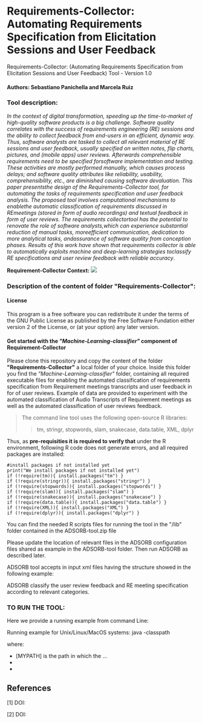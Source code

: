 # Requirements-Collector: Automating Requirements Specification from Elicitation Sessions and User Feedback

Requirements-Collector: (Automating Requirements Specification from Elicitation Sessions and User Feedback) Tool - Version 1.0

#### Authors: Sebastiano Panichella and Marcela Ruiz

### Tool description:

*In  the  context  of  digital  transformation,  speeding up  the  time-to-market  of  high-quality  software  products  is  a big  challenge.  Software  quality  correlates  with  the  success  of requirements engineering (RE) sessions and the ability to collect feedback  from  end-users  in  an  efficient,  dynamic  way.  Thus, software  analysts  are  tasked  to  collect  all  relevant  material  of RE  sessions  and  user  feedback,  usually  specified  on  written notes,   flip   charts,   pictures,   and   (mobile   apps)   user   reviews. Afterwards comprehensible requirements need to be specified forsoftware implementation and testing. These activities are mostly performed manually, which causes process delays; and software quality attributes like reliability, usability, comprehensibility, etc., are diminished causing software devaluation. This paper presentsthe design of the Requirements-Collector tool, for automating the tasks  of  requirements  specification  and  user  feedback  analysis. The proposed tool involves computational mechanisms to enablethe  automatic  classification  of  requirements  discussed  in  REmeetings   (stored   in   form   of   audio   recordings)   and   textual feedback  in  form  of  user  reviews.  The  requirements  collectortool  has  the  potential  to  renovate  the  role  of  software  analysts,which can experience substantial reduction of manual tasks, moreefficient communication, dedication to more analytical tasks, andassurance  of  software  quality  from  conception  phases.  Results of  this  work  have  shown  that  requirements  collector  is  able  to automatically  exploits  machine  and  deep-learning  strategies  toclassify RE specifications and user review feedback with reliable accuracy*.

**Requirement-Collector Context:**
![](https://github.com/spanichella/Requirement-Collector-tool/blob/master/Pipeline_AutomatedRE-RE20-P%26D.png)

### Description of the content of folder "Requirements-Collector":

#### License
This program is a free software you can redistribute it under the terms of the GNU Public License
as published by the Free Software Fundation either version 2 of the License, or (at your option)
any later version.

#### Get started with the *"Machine-Learning-classifier"* component of Requirement-Collector
Please clone this repository and copy the content of the folder **"Requirements-Collector"** a local folder of your choice.
Inside this folder you find the *"Machine-Learning-classifier"* folder, containing all required executable files for enabling the automated classification of requirements  specification  from Requirement meetings transcripts and  user  feedback  in for of user reviews. Example of data are provided to experiment with the automated classification of Audio Transcripts of Requirement meetings as well as the automated classification of user reviews feedback.

>The command line tool uses the following open-source R libraries:
> >  tm, stringr, stopwords, slam, snakecase, data.table, XML, dplyr

Thus, as **pre-requisities it is required to verify that** under the R environment, following R code does not generate errors, and all required packages are installed:
```
#install packages if not installed yet
print("We install packages if not installed yet")
if (!require(tm)){ install.packages("tm") }
if (!require(stringr)){ install.packages("stringr") } 
if (!require(stopwords)){ install.packages("stopwords") }
if (!require(slam)){ install.packages("slam") }
if (!require(snakecase)){ install.packages("snakecase") }
if (!require(data.table)){ install.packages("data.table") }
if (!require(XML)){ install.packages("XML") }
if (!require(dplyr)){ install.packages("dplyr") } 
```

You can find the needed R scripts files for running the tool in the "/lib" folder contained in the ADSORB-tool.zip file

Please update the location of relevant files in the ADSORB configuration files shared as example in the ADSORB-tool folder. 
Then run ADSORB as described later.

ADSORB tool accepts in input xml files having the structure showed
in the following example:

<EXAMPLE TO BE ADDED>

ADSORB classify the user review feedback and RE meeting specification according to relevant categories.  


### TO RUN THE TOOL:
Here we provide a running example from command Line:

Running example for Unix/Linux/MacOS systems:
java -classpath <TO BE COMPLETED>

where:
  - [MYPATH] is the path in which the ...  
  - <TO BE COMPLETED> 
  - <TO BE COMPLETED>
  
## References

[1] <TO BE COMPLETED>
 DOI: <TO BE COMPLETED>
  
[2] <TO BE COMPLETED>
 DOI: <TO BE COMPLETED>


